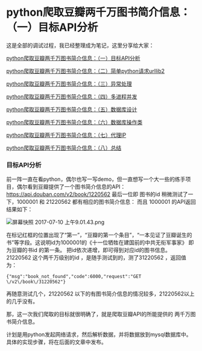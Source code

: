 # python爬取豆瓣两千万图书简介信息：（一）目标API分析

这是全部的调试过程，我已经整理成为笔记，这里分享给大家：

[python爬取豆瓣两千万图书简介信息：（一）目标API分析](https://www.jianshu.com/p/a1331537544e)

[python爬取豆瓣两千万图书简介信息：（二）简单python请求urllib2](https://www.jianshu.com/p/d378598fc66e)

[python爬取豆瓣两千万图书简介信息：（三）异常处理](https://www.jianshu.com/p/807f4ca8b1ab)

[python爬取豆瓣两千万图书简介信息：（四）多进程并发](https://www.jianshu.com/p/40c3faadd4db)

[python爬取豆瓣两千万图书简介信息：（五）数据库设计](https://www.jianshu.com/p/5258c286f56d)

[python爬取豆瓣两千万图书简介信息：（六）数据库操作类](https://www.jianshu.com/p/916166d20105)

[python爬取豆瓣两千万图书简介信息：（七）代理IP](https://www.jianshu.com/p/1236d69337dc)

[python爬取豆瓣两千万图书简介信息：（八）总结](https://www.jianshu.com/p/012b157ff8f5)


### 目标API分析

前一阵一直在看python，偶尔也写一写demo，但一直想写一个大一些的练手项目，偶尔看到豆瓣提供了一个图书简介信息的API：https://api.douban.com/v2/book/1220562
最后一位即 图书的id
稍微测试了一下，1000001 和 21220562 都有相应的图书简介信息：
而且 1000001 的API返回结果如下：

![屏幕快照 2017-07-10 上午9.01.43.png](http://upload-images.jianshu.io/upload_images/1136127-f3c488f471ce1d62.png?imageMogr2/auto-orient/strip%7CimageView2/2/w/1240)

在标记红框的位置出现了“第一”，“豆瓣的第一个条目”，“一本见证了豆瓣诞生的书”等字段。这说明id为1000001的《十一位牺牲在建国前的中共无衔军事家》 即为豆瓣的书id 的第一条。
把id依次递增，即可得到对应id的图书信息。
21220562 这个两千万级别的id ，是随手测试到的，测了31220562 ，返回值为：

```
{"msg":"book_not_found","code":6000,"request":"GET \/v2\/book\/31220562"}
```

再随意测试几个，21220562 以下的有图书简介信息的情况较多，21220562以上的几乎没有。

那，这一次我们爬取的目标就很明确了，就是爬取豆瓣API的所能提供的 两千万图书简介信息。

计划是用python发起网络请求，然后解析数据，并将数据放到mysql数据库中。具体的实现步骤，将在后面的文章中发布。


